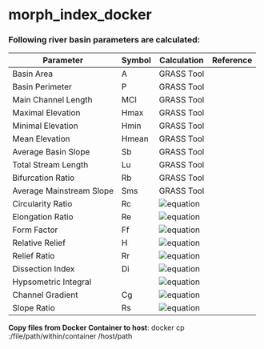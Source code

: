 # morph_index_docker

### Following river basin parameters are calculated:

| Parameter | Symbol | Calculation | Reference |
| --- | --- | ---| --- |
| Basin Area | A | GRASS Tool | |
| Basin Perimeter | P | GRASS Tool | |
| Main Channel Length | MCl | GRASS Tool | |
| Maximal Elevation | Hmax | GRASS Tool | |
| Minimal Elevation | Hmin | GRASS Tool | |
| Mean Elevation | Hmean | GRASS Tool | |
| Average Basin Slope | Sb | GRASS Tool | |
| Total Stream Length | Lu | GRASS Tool | |
| Bifurcation Ratio | Rb | GRASS Tool | |
| Average Mainstream Slope | Sms | GRASS Tool | |
| Circularity Ratio | Rc | ![equation](https://latex.codecogs.com/gif.latex?\dpi{150}\frac{4\pi*A}{P^2}) | |
| Elongation Ratio | Re | ![equation](https://latex.codecogs.com/gif.latex?\dpi{150}\frac{2*\sqrt{A/\pi}}{MCL}) | |
| Form Factor | Ff | ![equation](https://latex.codecogs.com/gif.latex?\dpi{150}\frac{A}{MCL^2}) | |
| Relative Relief | H | ![equation](https://latex.codecogs.com/gif.latex?\dpi{150}Hmax-Hmin) | |
| Relief Ratio | Rr | ![equation](https://latex.codecogs.com/gif.latex?\dpi{150}\frac{H}{MCL}) | |
| Dissection Index | Di | ![equation](https://latex.codecogs.com/gif.latex?\dpi{150}\frac{H}{Hmax}) | |
| Hypsometric Integral | | ![equation](https://latex.codecogs.com/gif.latex?\dpi{150}\frac{Hmean-Hmin}{H}) | |
| Channel Gradient | Cg | ![equation](https://latex.codecogs.com/gif.latex?\dpi{150}\frac{H}{\frac{\pi}{2}*\frac{\frac{Lu}{Lu-1}}{Rb}}) | |
| Slope Ratio | Rs| ![equation](https://latex.codecogs.com/gif.latex?\dpi{150}\frac{Sms}{Sb}) | |


__Copy files from Docker Container to host__:
docker cp <container-id>:/file/path/within/container /host/path
